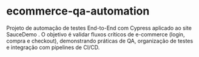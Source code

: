 # ecommerce-qa-automation
Projeto de automação de testes End-to-End com Cypress aplicado ao site SauceDemo . O objetivo é validar fluxos críticos de e-commerce (login, compra e checkout), demonstrando práticas de QA, organização de testes e integração com pipelines de CI/CD.
